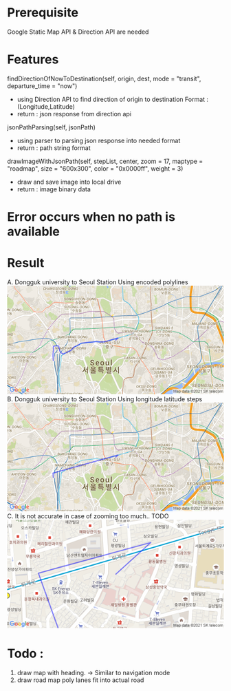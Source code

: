 # Prerequisite
Google Static Map API & Direction API are needed

# Features
findDirectionOfNowToDestination(self, origin, dest, mode = "transit", departure_time = "now")<br>
- using Direction API to find direction of origin to destination Format : (Longitude,Latitude) <br>
- return : json response from direction api<br>

jsonPathParsing(self, jsonPath)<br>
- using parser to parsing json response into needed format<br>
- return : path string format <br>

drawImageWithJsonPath(self, stepList, center, zoom = 17, maptype = "roadmap", size = "600x300", color = "0x0000ff", weight = 3)<br>
- draw and save image into local drive<br>
- return : image binary data <br>

# Error occurs when no path is available
# Result
A. Dongguk university to Seoul Station Using encoded polylines<br>
![ResultImage enc](path_enc.png)<br>
B. Dongguk university to Seoul Station Using longitude latitude steps<br>
![ResultImage_lonlat](path_lonlat.png)<br>
C. It is not accurate in case of zooming too much.. TODO<br>
![ResultImage 1](path.png)<br>

# Todo : 
1. draw map with heading. -> Similar to navigation mode
2. draw road map poly lanes fit into actual road
